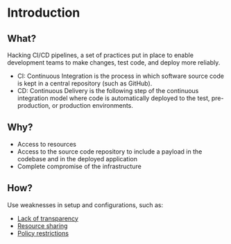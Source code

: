 # Introduction

## What?

Hacking CI/CD pipelines, a set of practices put in place to enable development teams to make changes, test code, and deploy more reliably.

* CI: Continuous Integration is the process in which software source code is kept in a central repository (such as GitHub). 
* CD: Continuous Delivery is the following step of the continuous integration model where code is automatically deployed to the test, pre-production, or production environments. 

## Why?

* Access to resources
* Access to the source code repository to include a payload in the codebase and in the deployed application
* Complete compromise of the infrastructure

## How?

Use weaknesses in setup and configurations, such as:

* [Lack of transparency](transparency.md)
* [Resource sharing](sharing.md)
* [Policy restrictions](policies.md)

